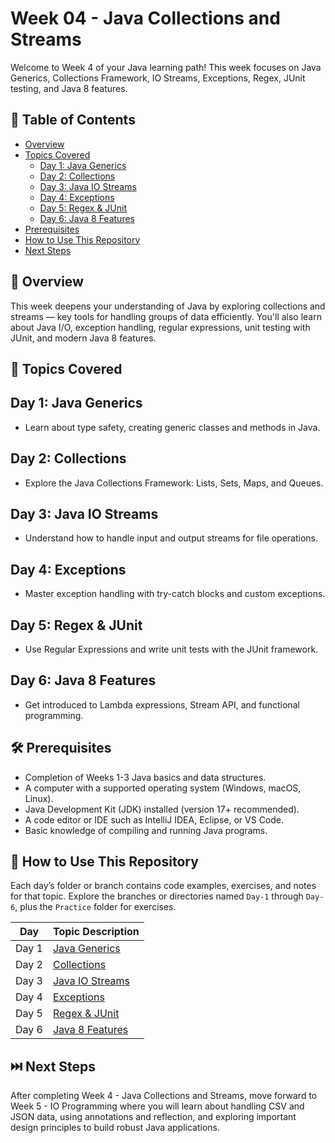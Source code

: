 # Week 04 - Java Collections and Streams

Welcome to Week 4 of your Java learning path! This week focuses on Java Generics, Collections Framework, IO Streams, Exceptions, Regex, JUnit testing, and Java 8 features.

## 📑 Table of Contents
- [Overview](#overview)
- [Topics Covered](#topics-covered)
  - [Day 1: Java Generics](#day-1-java-generics)
  - [Day 2: Collections](#day-2-collections)
  - [Day 3: Java IO Streams](#day-3-java-io-streams)
  - [Day 4: Exceptions](#day-4-exceptions)
  - [Day 5: Regex & JUnit](#day-5-regex--junit)
  - [Day 6: Java 8 Features](#day-6-java-8-features)
- [Prerequisites](#prerequisites)
- [How to Use This Repository](#how-to-use-this-repository)
- [Next Steps](#next-steps)

## 🧠 Overview

This week deepens your understanding of Java by exploring collections and streams — key tools for handling groups of data efficiently. You'll also learn about Java I/O, exception handling, regular expressions, unit testing with JUnit, and modern Java 8 features.

## 📘 Topics Covered

## Day 1: Java Generics
- Learn about type safety, creating generic classes and methods in Java.

## Day 2: Collections
- Explore the Java Collections Framework: Lists, Sets, Maps, and Queues.

## Day 3: Java IO Streams
- Understand how to handle input and output streams for file operations.

## Day 4: Exceptions
- Master exception handling with try-catch blocks and custom exceptions.

## Day 5: Regex & JUnit
- Use Regular Expressions and write unit tests with the JUnit framework.

## Day 6: Java 8 Features
- Get introduced to Lambda expressions, Stream API, and functional programming.

## 🛠️ Prerequisites

- Completion of Weeks 1-3 Java basics and data structures.
- A computer with a supported operating system (Windows, macOS, Linux).
- Java Development Kit (JDK) installed (version 17+ recommended).
- A code editor or IDE such as IntelliJ IDEA, Eclipse, or VS Code.
- Basic knowledge of compiling and running Java programs.

## 📂 How to Use This Repository

Each day’s folder or branch contains code examples, exercises, and notes for that topic. Explore the branches or directories named `Day-1` through `Day-6`, plus the `Practice` folder for exercises.

| Day     | Topic Description                                  |
|---------|--------------------------------------------------|
| Day 1   | [Java Generics](https://github.com/Sandhiya-1718/Week04-Java-Collections-Streams/tree/Day-1) |
| Day 2   | [Collections](https://github.com/Sandhiya-1718/Week04-Java-Collections-Streams/tree/Day-2)   |
| Day 3   | [Java IO Streams](https://github.com/Sandhiya-1718/Week04-Java-Collections-Streams/tree/Day-3)|
| Day 4   | [Exceptions](https://github.com/Sandhiya-1718/Week04-Java-Collections-Streams/tree/Day-4)    |
| Day 5   | [Regex & JUnit](https://github.com/Sandhiya-1718/Week04-Java-Collections-Streams/tree/Day-5) |
| Day 6   | [Java 8 Features](https://github.com/Sandhiya-1718/Week04-Java-Collections-Streams/tree/Day-6)|

## ⏭️ Next Steps
After completing Week 4 - Java Collections and Streams, move forward to Week 5 - IO Programming where you will learn about handling CSV and JSON data, using annotations and reflection, and exploring important design principles to build robust Java applications.


